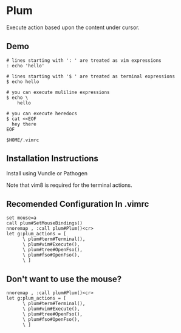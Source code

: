 # Plum
Execute action based upon the content under cursor.

## Demo

    # lines starting with ': ' are treated as vim expressions
    : echo 'hello'

    # lines starting with '$ ' are treated as terminal expressions
    $ echo hello

    # you can execute muliline expressions
    $ echo \
        hello

    # you can execute heredocs
    $ cat <<EOF
      hey there
    EOF

    $HOME/.vimrc

## Installation Instructions
Install using Vundle or Pathogen

Note that vim8 is required for the terminal actions.

## Recomended Configuration In .vimrc
```viml
set mouse=a
call plum#SetMouseBindings()
nnoremap , :call plum#Plum()<cr>
let g:plum_actions = [
      \ plum#term#Terminal(),
      \ plum#vim#Execute(),
      \ plum#tree#OpenFso(),
      \ plum#fso#OpenFso(),
      \ ]
```

## Don't want to use the mouse?
```viml
nnoremap , :call plum#Plum()<cr>
let g:plum_actions = [
      \ plum#term#Terminal(),
      \ plum#vim#Execute(),
      \ plum#tree#OpenFso(),
      \ plum#fso#OpenFso(),
      \ ]
```
